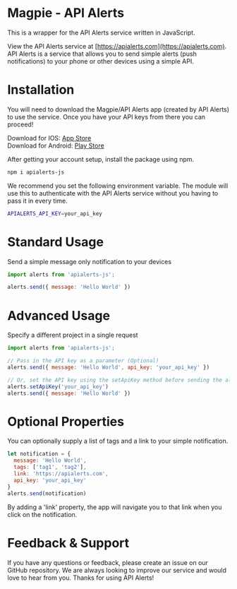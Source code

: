 # Magpie - API Alerts

This is a wrapper for the API Alerts service written in JavaScript.

View the API Alerts service at [https://apialerts.com](https://apialerts.com). API Alerts is a service that allows you to send simple alerts (push notifications) to your phone or other devices using a simple API.
  
# Installation 

You will need to download the Magpie/API Alerts app (created by API Alerts) to use the service. Once you have your API keys from there you can proceed!

Download for IOS: [App Store](https://apps.apple.com/us/app/magpie-api-alerts/id6476410789)\
Download for Android: [Play Store](https://play.google.com/store/apps/details?id=com.apialerts) 

After getting your account setup, install the package using npm.

```bash
npm i apialerts-js
```

We recommend you set the following environment variable. The module will use this to authenticate with the API Alerts service without you having to pass it in every time.

```bash
APIALERTS_API_KEY=your_api_key 
```

# Standard Usage

Send a simple message only notification to your devices

```javascript
import alerts from 'apialerts-js';

alerts.send({ message: 'Hello World' })
``` 

# Advanced Usage

Specify a different project in a single request

```javascript
import alerts from 'apialerts-js';

// Pass in the API key as a parameter (Optional)
alerts.send({ message: 'Hello World', api_key: 'your_api_key' })

// Or, set the API key using the setApiKey method before sending the alert
alerts.setApiKey('your_api_key')
alerts.send({ message: 'Hello World' })
``` 

# Optional Properties

You can optionally supply a list of tags and a link to your simple notification.

```javascript
let notification = {
  message: 'Hello World',
  tags: ['tag1', 'tag2'],
  link: 'https://apialerts.com',
  api_key: 'your_api_key'
}
alerts.send(notification)
```

By adding a 'link' property, the app will navigate you to that link when you click on the notification.

# Feedback & Support

If you have any questions or feedback, please create an issue on our GitHub repository. We are always looking to improve our service and would love to hear from you. Thanks for using API Alerts!








